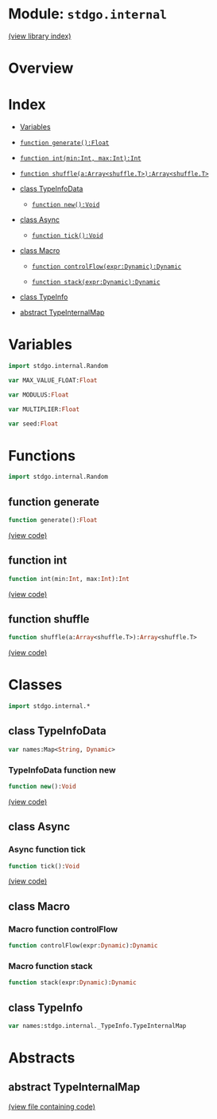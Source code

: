 # Module: `stdgo.internal`

[(view library index)](../stdgo.md)


# Overview


# Index


- [Variables](<#variables>)

- [`function generate():Float`](<#function-generate>)

- [`function int(min:Int, max:Int):Int`](<#function-int>)

- [`function shuffle(a:Array<shuffle.T>):Array<shuffle.T>`](<#function-shuffle>)

- [class TypeInfoData](<#class-typeinfodata>)

  - [`function new():Void`](<#typeinfodata-function-new>)

- [class Async](<#class-async>)

  - [`function tick():Void`](<#async-function-tick>)

- [class Macro](<#class-macro>)

  - [`function controlFlow(expr:Dynamic):Dynamic`](<#macro-function-controlflow>)

  - [`function stack(expr:Dynamic):Dynamic`](<#macro-function-stack>)

- [class TypeInfo](<#class-typeinfo>)

- [abstract TypeInternalMap](<#abstract-typeinternalmap>)

# Variables


```haxe
import stdgo.internal.Random
```


```haxe
var MAX_VALUE_FLOAT:Float
```


```haxe
var MODULUS:Float
```


```haxe
var MULTIPLIER:Float
```


```haxe
var seed:Float
```


# Functions


```haxe
import stdgo.internal.Random
```


## function generate


```haxe
function generate():Float
```


[\(view code\)](<./Random.hx#L9>)


## function int


```haxe
function int(min:Int, max:Int):Int
```


[\(view code\)](<./Random.hx#L12>)


## function shuffle


```haxe
function shuffle(a:Array<shuffle.T>):Array<shuffle.T>
```


[\(view code\)](<./Random.hx#L14>)


# Classes


```haxe
import stdgo.internal.*
```


## class TypeInfoData


```haxe
var names:Map<String, Dynamic>
```


### TypeInfoData function new


```haxe
function new():Void
```


[\(view code\)](<./Macro.macro.hx#L28>)


## class Async


### Async function tick


```haxe
function tick():Void
```


[\(view code\)](<./Async.hx#L4>)


## class Macro


### Macro function controlFlow


```haxe
function controlFlow(expr:Dynamic):Dynamic
```


### Macro function stack


```haxe
function stack(expr:Dynamic):Dynamic
```


## class TypeInfo


```haxe
var names:stdgo.internal._TypeInfo.TypeInternalMap
```


# Abstracts


## abstract TypeInternalMap


[\(view file containing code\)](<./TypeInfo.hx>)



